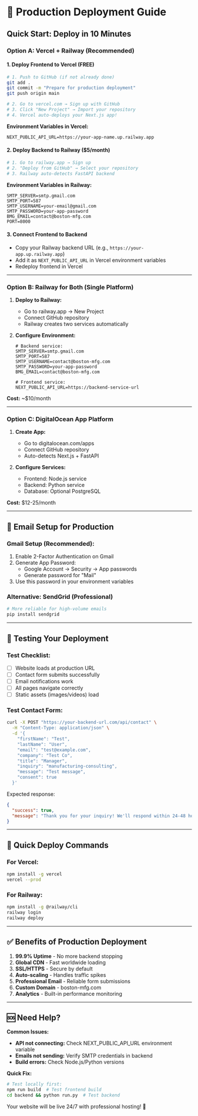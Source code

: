 # 🚀 Production Deployment Guide

## Quick Start: Deploy in 10 Minutes

### **Option A: Vercel + Railway (Recommended)**

#### 1. **Deploy Frontend to Vercel (FREE)**
```bash
# 1. Push to GitHub (if not already done)
git add .
git commit -m "Prepare for production deployment"
git push origin main

# 2. Go to vercel.com → Sign up with GitHub
# 3. Click "New Project" → Import your repository
# 4. Vercel auto-deploys your Next.js app!
```

**Environment Variables in Vercel:**
```
NEXT_PUBLIC_API_URL=https://your-app-name.up.railway.app
```

#### 2. **Deploy Backend to Railway ($5/month)**
```bash
# 1. Go to railway.app → Sign up
# 2. "Deploy from GitHub" → Select your repository
# 3. Railway auto-detects FastAPI backend
```

**Environment Variables in Railway:**
```
SMTP_SERVER=smtp.gmail.com
SMTP_PORT=587
SMTP_USERNAME=your-email@gmail.com
SMTP_PASSWORD=your-app-password
BMG_EMAIL=contact@boston-mfg.com
PORT=8000
```

#### 3. **Connect Frontend to Backend**
- Copy your Railway backend URL (e.g., `https://your-app.up.railway.app`)
- Add it as `NEXT_PUBLIC_API_URL` in Vercel environment variables
- Redeploy frontend in Vercel

---

### **Option B: Railway for Both (Single Platform)**

1. **Deploy to Railway:**
   - Go to railway.app → New Project
   - Connect GitHub repository
   - Railway creates two services automatically

2. **Configure Environment:**
   ```
   # Backend service:
   SMTP_SERVER=smtp.gmail.com
   SMTP_PORT=587
   SMTP_USERNAME=contact@boston-mfg.com
   SMTP_PASSWORD=your-app-password
   BMG_EMAIL=contact@boston-mfg.com
   
   # Frontend service:
   NEXT_PUBLIC_API_URL=https://backend-service-url
   ```

**Cost:** ~$10/month

---

### **Option C: DigitalOcean App Platform**

1. **Create App:**
   - Go to digitalocean.com/apps
   - Connect GitHub repository
   - Auto-detects Next.js + FastAPI

2. **Configure Services:**
   - Frontend: Node.js service
   - Backend: Python service
   - Database: Optional PostgreSQL

**Cost:** $12-25/month

---

## 🔧 **Email Setup for Production**

### **Gmail Setup (Recommended):**
1. Enable 2-Factor Authentication on Gmail
2. Generate App Password:
   - Google Account → Security → App passwords
   - Generate password for "Mail"
3. Use this password in your environment variables

### **Alternative: SendGrid (Professional)**
```bash
# More reliable for high-volume emails
pip install sendgrid
```

---

## 🧪 **Testing Your Deployment**

### **Test Checklist:**
- [ ] Website loads at production URL
- [ ] Contact form submits successfully
- [ ] Email notifications work
- [ ] All pages navigate correctly
- [ ] Static assets (images/videos) load

### **Test Contact Form:**
```bash
curl -X POST "https://your-backend-url.com/api/contact" \
  -H "Content-Type: application/json" \
  -d '{
    "firstName": "Test",
    "lastName": "User",
    "email": "test@example.com",
    "company": "Test Co",
    "title": "Manager",
    "inquiry": "manufacturing-consulting",
    "message": "Test message",
    "consent": true
  }'
```

Expected response:
```json
{
  "success": true,
  "message": "Thank you for your inquiry! We'll respond within 24-48 hours."
}
```

---

## 🎯 **Quick Deploy Commands**

### **For Vercel:**
```bash
npm install -g vercel
vercel --prod
```

### **For Railway:**
```bash
npm install -g @railway/cli
railway login
railway deploy
```

---

## ✅ **Benefits of Production Deployment**

1. **99.9% Uptime** - No more backend stopping
2. **Global CDN** - Fast worldwide loading
3. **SSL/HTTPS** - Secure by default
4. **Auto-scaling** - Handles traffic spikes
5. **Professional Email** - Reliable form submissions
6. **Custom Domain** - boston-mfg.com
7. **Analytics** - Built-in performance monitoring

---

## 🆘 **Need Help?**

**Common Issues:**
- **API not connecting:** Check NEXT_PUBLIC_API_URL environment variable
- **Emails not sending:** Verify SMTP credentials in backend
- **Build errors:** Check Node.js/Python versions

**Quick Fix:**
```bash
# Test locally first:
npm run build  # Test frontend build
cd backend && python run.py  # Test backend
```

Your website will be live 24/7 with professional hosting! 🎉 